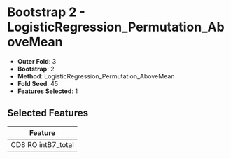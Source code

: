 # Bootstrap 2 - LogisticRegression_Permutation_AboveMean

- **Outer Fold**: 3
- **Bootstrap**: 2
- **Method**: LogisticRegression_Permutation_AboveMean
- **Fold Seed**: 45
- **Features Selected**: 1

## Selected Features

| Feature |
|---------|
| CD8 RO intB7_total |
